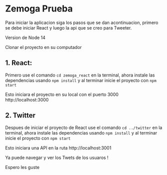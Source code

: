 # Zemoga Prueba

Para iniciar la aplicacion siga los pasos que se dan acontinuacion, primero se
debe iniciar React y luego la api que se creo para Tweeter.

Version de Node 14

Clonar el proyecto en su computador

## 1. React:

Primero use el comando `cd zemoga_react` en la terminal, ahora instale las
dependencias usando `npm install` y al terminar inicie el proyecto con
`npm start`

Esto iniciara el proyecto en su local con el puerto 3000
http://localhost:3000

## 2. Twitter

Despues de iniciar el proyecto de React use el comando `cd ../twitter` en la
terminal, ahora instale las dependencias usando `npm install` y al terminar
inicie el proyecto con `npm start`

Esto iniciara una API en la ruta http://localhost:3001

Ya puede navegar y ver los Twets de los usuaros !

Espero les guste
